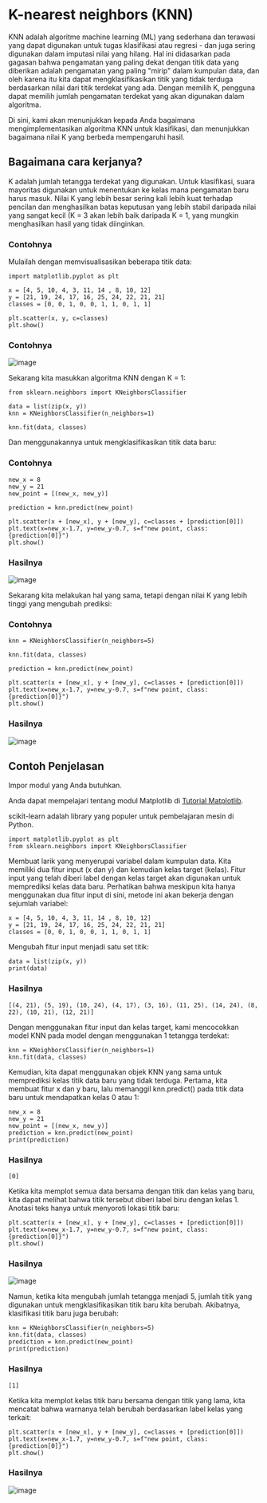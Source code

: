 # K-nearest neighbors (KNN)

KNN adalah algoritme machine learning (ML) yang sederhana dan terawasi yang dapat digunakan untuk tugas klasifikasi atau regresi - dan juga sering digunakan dalam imputasi nilai yang hilang. Hal ini didasarkan pada gagasan bahwa pengamatan yang paling dekat dengan titik data yang diberikan adalah pengamatan yang paling "mirip" dalam kumpulan data, dan oleh karena itu kita dapat mengklasifikasikan titik yang tidak terduga berdasarkan nilai dari titik terdekat yang ada. Dengan memilih K, pengguna dapat memilih jumlah pengamatan terdekat yang akan digunakan dalam algoritma.

Di sini, kami akan menunjukkan kepada Anda bagaimana mengimplementasikan algoritma KNN untuk klasifikasi, dan menunjukkan bagaimana nilai K yang berbeda mempengaruhi hasil.

## Bagaimana cara kerjanya?

K adalah jumlah tetangga terdekat yang digunakan. Untuk klasifikasi, suara mayoritas digunakan untuk menentukan ke kelas mana pengamatan baru harus masuk. Nilai K yang lebih besar sering kali lebih kuat terhadap pencilan dan menghasilkan batas keputusan yang lebih stabil daripada nilai yang sangat kecil (K = 3 akan lebih baik daripada K = 1, yang mungkin menghasilkan hasil yang tidak diinginkan.

### Contohnya
Mulailah dengan memvisualisasikan beberapa titik data:

```
import matplotlib.pyplot as plt

x = [4, 5, 10, 4, 3, 11, 14 , 8, 10, 12]
y = [21, 19, 24, 17, 16, 25, 24, 22, 21, 21]
classes = [0, 0, 1, 0, 0, 1, 1, 0, 1, 1]

plt.scatter(x, y, c=classes)
plt.show()
```
### Contohnya

![image](https://github.com/uin-fah/docs-python/assets/119867794/b8c2d5d8-aa3d-42b8-abb0-3c32cad79504)

Sekarang kita masukkan algoritma KNN dengan K = 1:

```
from sklearn.neighbors import KNeighborsClassifier

data = list(zip(x, y))
knn = KNeighborsClassifier(n_neighbors=1)

knn.fit(data, classes)
```
Dan menggunakannya untuk mengklasifikasikan titik data baru:

### Contohnya

```
new_x = 8
new_y = 21
new_point = [(new_x, new_y)]

prediction = knn.predict(new_point)

plt.scatter(x + [new_x], y + [new_y], c=classes + [prediction[0]])
plt.text(x=new_x-1.7, y=new_y-0.7, s=f"new point, class: {prediction[0]}")
plt.show()
```

### Hasilnya

![image](https://github.com/uin-fah/docs-python/assets/119867794/1a8f1625-4f32-465b-9e6b-c152bac21a81)

Sekarang kita melakukan hal yang sama, tetapi dengan nilai K yang lebih tinggi yang mengubah prediksi:

### Contohnya

```
knn = KNeighborsClassifier(n_neighbors=5)

knn.fit(data, classes)

prediction = knn.predict(new_point)

plt.scatter(x + [new_x], y + [new_y], c=classes + [prediction[0]])
plt.text(x=new_x-1.7, y=new_y-0.7, s=f"new point, class: {prediction[0]}")
plt.show()
```

### Hasilnya

![image](https://github.com/uin-fah/docs-python/assets/119867794/38d2c065-b305-4a2b-96f9-8ad3ca30e087)


## Contoh Penjelasan
Impor modul yang Anda butuhkan.

Anda dapat mempelajari tentang modul Matplotlib di [Tutorial Matplotlib](https://www.w3schools.com/python/matplotlib_intro.asp).

scikit-learn adalah library yang populer untuk pembelajaran mesin di Python.

```
import matplotlib.pyplot as plt
from sklearn.neighbors import KNeighborsClassifier
```

Membuat larik yang menyerupai variabel dalam kumpulan data. Kita memiliki dua fitur input (x dan y) dan kemudian kelas target (kelas). Fitur input yang telah diberi label dengan kelas target akan digunakan untuk memprediksi kelas data baru. Perhatikan bahwa meskipun kita hanya menggunakan dua fitur input di sini, metode ini akan bekerja dengan sejumlah variabel:

```
x = [4, 5, 10, 4, 3, 11, 14 , 8, 10, 12]
y = [21, 19, 24, 17, 16, 25, 24, 22, 21, 21]
classes = [0, 0, 1, 0, 0, 1, 1, 0, 1, 1]
```
Mengubah fitur input menjadi satu set titik:

```
data = list(zip(x, y))
print(data)
```

### Hasilnya

```
[(4, 21), (5, 19), (10, 24), (4, 17), (3, 16), (11, 25), (14, 24), (8, 22), (10, 21), (12, 21)]
```

Dengan menggunakan fitur input dan kelas target, kami mencocokkan model KNN pada model dengan menggunakan 1 tetangga terdekat:

```
knn = KNeighborsClassifier(n_neighbors=1)
knn.fit(data, classes)
```
Kemudian, kita dapat menggunakan objek KNN yang sama untuk memprediksi kelas titik data baru yang tidak terduga. Pertama, kita membuat fitur x dan y baru, lalu memanggil knn.predict() pada titik data baru untuk mendapatkan kelas 0 atau 1:

```
new_x = 8
new_y = 21
new_point = [(new_x, new_y)]
prediction = knn.predict(new_point)
print(prediction)
```

### Hasilnya
```
[0]
```

Ketika kita memplot semua data bersama dengan titik dan kelas yang baru, kita dapat melihat bahwa titik tersebut diberi label biru dengan kelas 1. Anotasi teks hanya untuk menyoroti lokasi titik baru:

```
plt.scatter(x + [new_x], y + [new_y], c=classes + [prediction[0]])
plt.text(x=new_x-1.7, y=new_y-0.7, s=f"new point, class: {prediction[0]}")
plt.show()
```

### Hasilnya 
![image](https://github.com/uin-fah/docs-python/assets/119867794/504f8eda-1faf-49a7-b7e0-5cf6aae36e23)

Namun, ketika kita mengubah jumlah tetangga menjadi 5, jumlah titik yang digunakan untuk mengklasifikasikan titik baru kita berubah. Akibatnya, klasifikasi titik baru juga berubah:

```
knn = KNeighborsClassifier(n_neighbors=5)
knn.fit(data, classes)
prediction = knn.predict(new_point)
print(prediction)
```

### Hasilnya 

```
[1]
```

Ketika kita memplot kelas titik baru bersama dengan titik yang lama, kita mencatat bahwa warnanya telah berubah berdasarkan label kelas yang terkait:

```
plt.scatter(x + [new_x], y + [new_y], c=classes + [prediction[0]])
plt.text(x=new_x-1.7, y=new_y-0.7, s=f"new point, class: {prediction[0]}")
plt.show()
```

### Hasilnya 

![image](https://github.com/uin-fah/docs-python/assets/119867794/3e230d3d-b4ab-40e8-be92-41abec68f00a)

